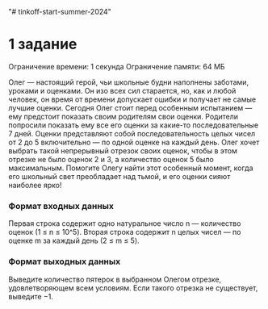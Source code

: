 "# tinkoff-start-summer-2024" 

# 1 задание
Ограничение времени: 1 секунда
Ограничение памяти: 64 МБ

Олег — настоящий герой, чьи школьные будни наполнены заботами, уроками и оценками. Он изо всех сил старается, но, как и любой человек, он время от времени допускает ошибки и получает не самые лучшие оценки.
Сегодня Олег стоит перед особенным испытанием — ему предстоит показать своим родителям свои оценки. Родители попросили показать ему все его оценки за какие-то последовательные 7 дней. Оценки представляют собой последовательность целых чисел от 2 до 5 включительно — по одной оценке на каждый день. Олег хочет выбрать такой непрерывный отрезок своих оценок, чтобы в этом отрезке не было оценок 2 и 3, а количество оценок 5 было максимальным.
Помогите Олегу найти этот особенный момент, когда его школьный свет преобладает над тьмой, и его оценки сияют наиболее ярко! 

### Формат входных данных
Первая строка содержит одно натуральное число n — количество оценок (1 ≤ n ≤ 10^5). Вторая строка содержит n целых чисел — по оценке m за каждый день (2 ≤ m ≤ 5).

### Формат выходных данных
Выведите количество пятерок в выбранном Олегом отрезке, удовлетворяющем всем условиям. Если такого отрезка не существует, выведите −1.
